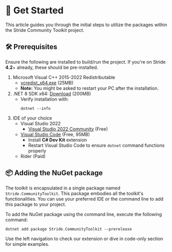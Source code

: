 # 🚀 Get Started

This article guides you through the initial steps to utilize the packages within the Stride Community Toolkit project.

## 🛠️ Prerequisites

Ensure the following are installed to build/run the project. If you're on Stride **4.2**+ already, these should be pre-installed.

1. Microsoft Visual C++ 2015-2022 Redistributable
   - [vcredist_x64.exe](https://aka.ms/vs/17/release/vc_redist.x64.exe) (25MB)
   - **Note:** You might be asked to restart your PC after the installation.
1. .NET 8 SDK x64: [Download](https://dotnet.microsoft.com/en-us/download) (200MB)
   - Verify installation with:
        ```
        dotnet --info
        ```
1. IDE of your choice
   - Visual Studio 2022
      - [Visual Studio 2022 Community](https://visualstudio.microsoft.com/vs/) (Free)
   - [Visual Studio Code](https://code.visualstudio.com/) (Free, 95MB)
      - Install **C# Dev Kit** extension 
      - Restart Visual Studio Code to ensure `dotnet` command functions properly
   - Rider (Paid)

## 📦 Adding the NuGet package

The toolkit is encapsulated in a single package named `Stride.CommunityToolkit`. This package embodies all the toolkit's functionalities. You can use your preferred IDE or the command line to add this package to your project.

To add the NuGet package using the command line, execute the following command:

```
dotnet add package Stride.CommunityToolkit --prerelease
```

Use the left navigation to check our extension or dive in code-only section for simple examples.
